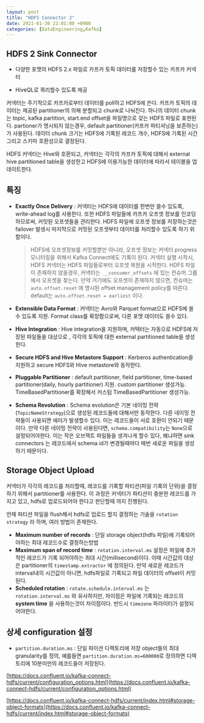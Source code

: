```yaml
---
layout: post
title: "HDFS Connector 2"
date: 2021-01-30 22:01:00 +0900
categories: [DataEngineering,Kafka]
---
```


## HDFS 2 Sink Connector

- 다양한 포맷의 HDFS 2.x 파일로 카프카 토픽 데이터를 저장할수 있는 카프카 커넥터

- HiveQL로 쿼리할수 있도록 제공

커넥터는 주기적으로 카프카로부터 데이터를 poll하고 HDFS에 쓴다. 카프카 토픽의 데이터는 제공된 partitioner의 의해 분할되고 chunk로 나눠진다. 하나의 데이터 chunk는 topic, kafka partition, start.end offset을 파일명으로 갖는 HDFS 파일로 표현된다. partioner가 명시되지 않는경우, default partitioner(카프카 파티셔닝을 보존하는)가 사용된다. 데이터 chunk 크기는 HDFS에 기록된 레코드 개수, HDFS에 기록된 시간 그리고 스키마 호환성으로 결정된다.

HDFS 커넥터는 Hive와 호환되고, 커넥터는 각각의 카프카 토픽에 대해서 external hive partitioned table을 생성한고 HDFS에 이용가능한 데이터에 따라서 테이블을 업데이트한다.



## 특징

- **Exactly Once Delivery** : 커넥터는 HDFS에 데이터를 한번만 쓸수 있도록, write-ahead log를 사용한다. 또한 HDFS 파일들에 카프카 오프셋 정보를 인코딩하므로써, 커밋된 오프셋들을 관리한다. HDFS 파일에 오프셋 정보를 저장하는것은 failover 발생시 마지막으로 커밋된 오프셋부터 데이터를 처리할수 있도록 하기 위함이다.

  > HDFS에 오프셋정보를 커밋할뿐만 아니라, 오프셋 정보는 커넥터 progress 모니터링을 위해서 Kafka Connect에도 기록이 된다. 커넥터 실행 시작시, HDFS 커넥터는 HDFS 파일들로부터 오프셋 복원을 시작한다. HDFS 파일이 존재하지 않을경우, 커넥터는``` __consumer_offsets``` 에 있는 컨슈머 그룹에서 오프셋을 찾는다. 만약 거기에도 오프셋이 존재하지 않으면, 컨슈머는 ```auto.offset.reset``` 에 명시된 offset management policy를 따른다. default는 ```auto.offset.reset = earliest``` 이다.

- **Extensible Data Format** : 커넥터는 Avro와 Parquet format으로 HDFS에 쓸수 있도록 지원. Format class를 확장함으로써, 다른 포맷 데이터도 쓸수 있다.

- **Hive Integration** : Hive integration을 지원하며, 커텍터는 자동으로 HDFS에 저장된 파일들을 대상으로 , 각각의 토픽에 대한 external partitioned table을 생성한다.

- **Secure HDFS and Hive Metastore Support** : Kerberos authentication을 지원하고 secure HDFS와 Hive metastore와 동작한다.

- **Pluggable Partitioner** : default partitioner, field partitioner, time-based partitioner(daily, hourly partitioner) 지원. custom partitioner 생성가능. TimeBasedPartitioner를 확장해서 커스텀 TimeBasedPartitioner 생성가능.

- **Schema Revolution** : Schema evolution은 기본 네이밍 전략(```TopicNameStrategy```)으로 생성된 레코드들에 대해서만 동작한다. 다른 네이밍 전략들이 사용되면 에러가 발생할수 있다. 이는 레코드들이 서로 호환이 안되기 때문이다. 만약 다른 네이밍 전략이 사용된다면, ```schema.compatibility```는 ```None```으로 설정되어야한다. 이는 작은 오브젝트 파일들을 생겨나게 할수 있다, 왜냐하면 sink connectors 는 레코드에서 schema id가 변경될때마다 매번 새로운 파일을 생성하기 때문이다. 



## Storage Object Upload

커넥터가 각각의 레코드를 처리할때,  레코드를 기록할 파티션(파일 기록의 단위)을 결정하기 위해서 partitioner를 사용한다. 이 과정은 커넥터가 파티션이 충분한 레코드를 가지고 있고, hdfs로 업로드되어야 한다고 판단할때 까지 진행된다.

언제 파티션 파일을 flush해서 hdfs로 업로드 할지 결정하는 기술을 ```rotation strategy``` 라 하며, 여러 방법이 존재한다.

- **Maximum number of records** : 단일 storage object(hdfs 파일)에 기록되어야하는 최대 레코드수로 결정하는방법
- **Maximum span of record time** : ```rotation.interval.ms```  설정은 파일에 추가적인 레코드가 기록 되어야하는 최대 시간(millisecond)이다. 이때 시간값의 대상은 partitioner의 ```timestamp.extractor``` 에 정의된다. 만약 새로운 레코드가 interval내의 시간값이 아니면, hdfs파일로 기록되고 파일 데이터의 offset이 커밋된다.
- **Scheduled rotation** : ```rotate.schedule.interval.ms``` 는 ```rotation.interval.ms``` 와 유사하지만, 차이점은 파일에 기록되는 레코드의 **system time** 을 사용하는것이 차이점이다. 반드시 ```timezone``` 파라미터가 설정되어야한다. 

## 상세 configuration 설정

- ```partition.duration.ms``` : 단일 파이션 디렉토리에 저장 object들의 최대 granularity를 정의, 예를들면 ```partition.duration.ms=600000```로 정의하면 디렉토리에 10분미만의 레코드들이 저장된다.

[https://docs.confluent.io/kafka-connect-hdfs/current/configuration_options.html](https://docs.confluent.io/kafka-connect-hdfs/current/configuration_options.html)

[https://docs.confluent.io/kafka-connect-hdfs/current/index.html#storage-object-formats](https://docs.confluent.io/kafka-connect-hdfs/current/index.html#storage-object-formats)
